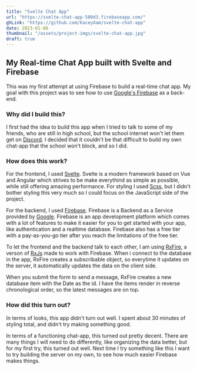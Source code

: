 ```yaml
---
title: "Svelte Chat App"
url: "https://svelte-chat-app-580d3.firebaseapp.com/"
ghLink: "https://github.com/KaceyXam/svelte-chat-app"
date: 2023-01-06
thumbnail: "/assets/project-imgs/svelte-chat-app.jpg"
draft: true
---
```


## My Real-time Chat App built with Svelte and Firebase

This was my first attempt at using Firebase to build a real-time chat app. My goal with this project was to see how to use [Google's Firebase](https://firebase.google.com/) as a back-end.

### Why did I build this?

I first had the idea to build this app when I tried to talk to some of my friends, who are still in high school, but the school internet won't let them get on [Discord](https://discord.com/). I decided that it couldn't be that difficult to build my own chat-app that the school won't block, and so I did.

### How does this work?

For the frontend, I used [Svelte](https://svelte.dev/). Svelte is a modern framework based on Vue and Angular which strives to be make everythind as simple as possible, while still offering amazing performance. For styling I used [Scss](https://sass-lang.com/), but I didn't bother styling this very much so I could focus on the JavaScript side of the project.

For the backend, I used [Firebase](https://firebase.google.com/). Firebase is a Backend as a Service provided by [Google](https://google.com). Firebase is an app development platform which comes with a lot of features to make it easier for you to get started with your app, like authentication and a realtime database. Firebase also has a free tier with a pay-as-you-go tier after you reach the limitations of the free tier.

To let the frontend and the backend talk to each other, I am using [RxFire](https://www.npmjs.com/package/rxfire), a verson of [RxJs](https://rxjs.dev/) made to work with Firebase. When i connect to the database in the app, RxFire creates a subscribable object, so everytime it updates on the server, it automatically updates the data on the client side.

When you submit the form to send a message, RxFire creates a new database item with the Date as the id. I have the items render in reverse chronological order, so the latest messages are on top.

### How did this turn out?

In terms of looks, this app didn't turn out well. I spent about 30 minutes of styling total, and didn't try making something good.

In terms of a functioning chat-app, this turned out pretty decent. There are many things I will need to do differently, like organizing the data better, but for my first try, this turned out well. Next time I try something like this I want to try building the server on my own, to see how much easier Firebase makes things.
